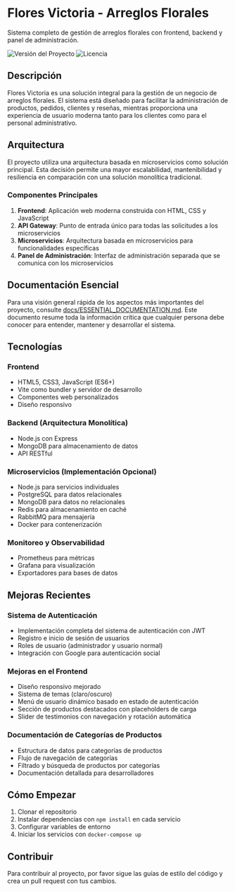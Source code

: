 # Flores Victoria - Arreglos Florales

Sistema completo de gestión de arreglos florales con frontend, backend y panel de administración.

![Versión del Proyecto](https://img.shields.io/badge/version-1.0.0-blue)
![Licencia](https://img.shields.io/badge/license-Interno%20y%20Educativo-orange)

## Descripción

Flores Victoria es una solución integral para la gestión de un negocio de arreglos florales. El sistema está diseñado para facilitar la administración de productos, pedidos, clientes y reseñas, mientras proporciona una experiencia de usuario moderna tanto para los clientes como para el personal administrativo.

## Arquitectura

El proyecto utiliza una arquitectura basada en microservicios como solución principal. Esta decisión permite una mayor escalabilidad, mantenibilidad y resiliencia en comparación con una solución monolítica tradicional.

### Componentes Principales

1. **Frontend**: Aplicación web moderna construida con HTML, CSS y JavaScript
2. **API Gateway**: Punto de entrada único para todas las solicitudes a los microservicios
3. **Microservicios**: Arquitectura basada en microservicios para funcionalidades específicas
4. **Panel de Administración**: Interfaz de administración separada que se comunica con los microservicios

## Documentación Esencial

Para una visión general rápida de los aspectos más importantes del proyecto, consulte [docs/ESSENTIAL_DOCUMENTATION.md](docs/ESSENTIAL_DOCUMENTATION.md). Este documento resume toda la información crítica que cualquier persona debe conocer para entender, mantener y desarrollar el sistema.

## Tecnologías

### Frontend
- HTML5, CSS3, JavaScript (ES6+)
- Vite como bundler y servidor de desarrollo
- Componentes web personalizados
- Diseño responsivo

### Backend (Arquitectura Monolítica)
- Node.js con Express
- MongoDB para almacenamiento de datos
- API RESTful

### Microservicios (Implementación Opcional)
- Node.js para servicios individuales
- PostgreSQL para datos relacionales
- MongoDB para datos no relacionales
- Redis para almacenamiento en caché
- RabbitMQ para mensajería
- Docker para contenerización

### Monitoreo y Observabilidad
- Prometheus para métricas
- Grafana para visualización
- Exportadores para bases de datos

## Mejoras Recientes

### Sistema de Autenticación
- Implementación completa del sistema de autenticación con JWT
- Registro e inicio de sesión de usuarios
- Roles de usuario (administrador y usuario normal)
- Integración con Google para autenticación social

### Mejoras en el Frontend
- Diseño responsivo mejorado
- Sistema de temas (claro/oscuro)
- Menú de usuario dinámico basado en estado de autenticación
- Sección de productos destacados con placeholders de carga
- Slider de testimonios con navegación y rotación automática

### Documentación de Categorías de Productos
- Estructura de datos para categorías de productos
- Flujo de navegación de categorías
- Filtrado y búsqueda de productos por categorías
- Documentación detallada para desarrolladores

## Cómo Empezar

1. Clonar el repositorio
2. Instalar dependencias con `npm install` en cada servicio
3. Configurar variables de entorno
4. Iniciar los servicios con `docker-compose up`

## Contribuir

Para contribuir al proyecto, por favor sigue las guías de estilo del código y crea un pull request con tus cambios.